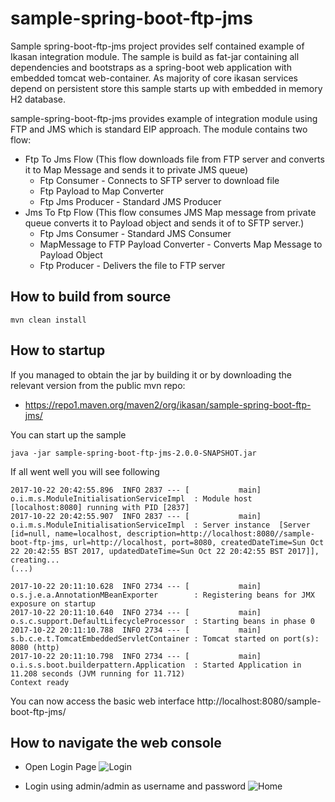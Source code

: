 # sample-spring-boot-ftp-jms

Sample spring-boot-ftp-jms project provides self contained example of Ikasan integration module. 
The sample is build as fat-jar containing all dependencies and bootstraps as a spring-boot web application with embedded tomcat web-container. 
As majority of core ikasan services depend on persistent store this sample starts up with embedded in memory H2 database.

sample-spring-boot-ftp-jms provides example of integration module using FTP and JMS which is standard EIP approach. The module contains two flow:
* Ftp To Jms Flow (This flow downloads file from FTP server and converts it to Map Message and sends it to private JMS queue)
  * Ftp Consumer -  Connects to SFTP server to download file
  * Ftp Payload to Map Converter
  * Ftp Jms Producer - Standard JMS Producer
* Jms To Ftp Flow (This flow consumes JMS Map message from private queue converts it to Payload object and sends it of to SFTP server.)
  * Ftp Jms Consumer - Standard JMS Consumer
  * MapMessage to FTP Payload Converter - Converts Map Message to Payload Object
  * Ftp Producer - Delivers the file to FTP server

## How to build from source

```
mvn clean install
```


## How to startup

If you managed to obtain the jar by building it or by downloading the relevant version from the public mvn repo:
* https://repo1.maven.org/maven2/org/ikasan/sample-spring-boot-ftp-jms/

You can start up the sample 

```java -jar sample-spring-boot-ftp-jms-2.0.0-SNAPSHOT.jar```

If all went well you will see following 
```
2017-10-22 20:42:55.896  INFO 2837 --- [           main] o.i.m.s.ModuleInitialisationServiceImpl  : Module host [localhost:8080] running with PID [2837]
2017-10-22 20:42:55.907  INFO 2837 --- [           main] o.i.m.s.ModuleInitialisationServiceImpl  : Server instance  [Server [id=null, name=localhost, description=http://localhost:8080//sample-boot-ftp-jms, url=http://localhost, port=8080, createdDateTime=Sun Oct 22 20:42:55 BST 2017, updatedDateTime=Sun Oct 22 20:42:55 BST 2017]], creating...
(...)

2017-10-22 20:11:10.628  INFO 2734 --- [           main] o.s.j.e.a.AnnotationMBeanExporter        : Registering beans for JMX exposure on startup
2017-10-22 20:11:10.640  INFO 2734 --- [           main] o.s.c.support.DefaultLifecycleProcessor  : Starting beans in phase 0
2017-10-22 20:11:10.788  INFO 2734 --- [           main] s.b.c.e.t.TomcatEmbeddedServletContainer : Tomcat started on port(s): 8080 (http)
2017-10-22 20:11:10.798  INFO 2734 --- [           main] o.i.s.s.boot.builderpattern.Application  : Started Application in 11.208 seconds (JVM running for 11.712)
Context ready
```

You can now access the basic web interface http://localhost:8080/sample-boot-ftp-jms/ 


## How to navigate the web console


* Open Login Page ![Login](../../../developer/docs/sample-images/sample-login.png) 

* Login using admin/admin as username and password ![Home](../../../developer/docs/sample-images/home-page.png) 
